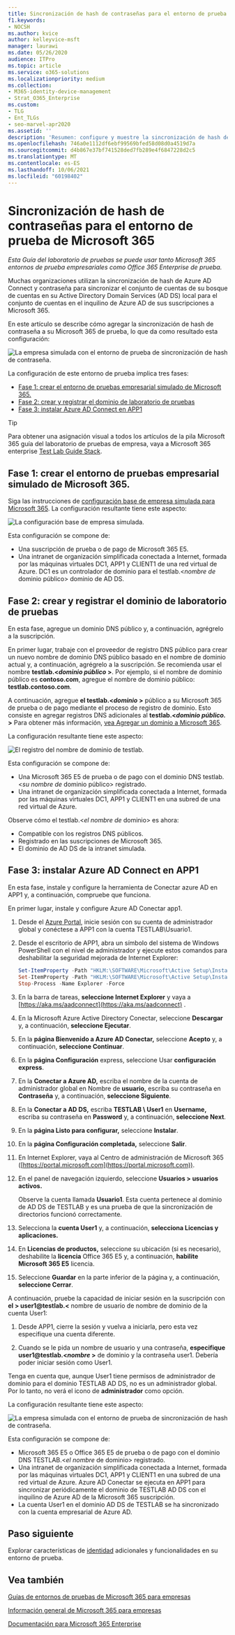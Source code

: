 ```yaml
---
title: Sincronización de hash de contraseñas para el entorno de prueba de Microsoft 365
f1.keywords:
- NOCSH
ms.author: kvice
author: kelleyvice-msft
manager: laurawi
ms.date: 05/26/2020
audience: ITPro
ms.topic: article
ms.service: o365-solutions
ms.localizationpriority: medium
ms.collection:
- M365-identity-device-management
- Strat_O365_Enterprise
ms.custom:
- TLG
- Ent_TLGs
- seo-marvel-apr2020
ms.assetid: ''
description: 'Resumen: configure y muestre la sincronización de hash de contraseñas e inicie sesión en su entorno de prueba de Microsoft 365.'
ms.openlocfilehash: 746a0e1112df6ebf99569bfed58d08d0a4519d7a
ms.sourcegitcommit: d4b867e37bf741528ded7fb289e4f6847228d2c5
ms.translationtype: MT
ms.contentlocale: es-ES
ms.lasthandoff: 10/06/2021
ms.locfileid: "60198402"
---
```

# <a name="password-hash-synchronization-for-your-microsoft-365-test-environment"></a>Sincronización de hash de contraseñas para el entorno de prueba de Microsoft 365

*Esta Guía del laboratorio de pruebas se puede usar tanto Microsoft 365 entornos de prueba empresariales como Office 365 Enterprise de prueba.*

Muchas organizaciones utilizan la sincronización de hash de Azure AD Connect y contraseña para sincronizar el conjunto de cuentas de su bosque de cuentas en su Active Directory Domain Services (AD DS) local para el conjunto de cuentas en el inquilino de Azure AD de sus suscripciones a Microsoft 365. 

En este artículo se describe cómo agregar la sincronización de hash de contraseña a su Microsoft 365 de prueba, lo que da como resultado esta configuración:
  
![La empresa simulada con el entorno de prueba de sincronización de hash de contraseña.](../media/password-hash-sync-m365-ent-test-environment/Phase3.png)
  
La configuración de este entorno de prueba implica tres fases:
- [Fase 1: crear el entorno de pruebas empresarial simulado de Microsoft 365.](#phase-1-create-the-microsoft-365-simulated-enterprise-test-environment)
- [Fase 2: crear y registrar el dominio de laboratorio de pruebas](#phase-2-create-and-register-the-testlab-domain)
- [Fase 3: instalar Azure AD Connect en APP1](#phase-3-install-azure-ad-connect-on-app1)
    
> [!TIP]
> Para obtener una asignación visual a todos los artículos de la pila Microsoft 365 guía del laboratorio de pruebas de empresa, vaya a Microsoft 365 enterprise [Test Lab Guide Stack](../downloads/Microsoft365EnterpriseTLGStack.pdf).
  
## <a name="phase-1-create-the-microsoft-365-simulated-enterprise-test-environment"></a>Fase 1: crear el entorno de pruebas empresarial simulado de Microsoft 365.

Siga las instrucciones de [configuración base de empresa simulada para Microsoft 365](simulated-ent-base-configuration-microsoft-365-enterprise.md). La configuración resultante tiene este aspecto:
  
![La configuración base de empresa simulada.](../media/password-hash-sync-m365-ent-test-environment/Phase1.png)
  
Esta configuración se compone de:
  
- Una suscripción de prueba o de pago de Microsoft 365 E5.
- Una intranet de organización simplificada conectada a Internet, formada por las máquinas virtuales DC1, APP1 y CLIENT1 de una red virtual de Azure. DC1 es un controlador de dominio para el testlab.<*nombre de* dominio público> dominio de AD DS.

## <a name="phase-2-create-and-register-the-testlab-domain"></a>Fase 2: crear y registrar el dominio de laboratorio de pruebas

En esta fase, agregue un dominio DNS público y, a continuación, agrégrelo a la suscripción.

En primer lugar, trabaje con el proveedor de registro DNS público para crear un nuevo nombre de dominio DNS público basado en el nombre de dominio actual y, a continuación, agrégrelo a la suscripción. Se recomienda usar el nombre **testlab.<*dominio público* >**. Por ejemplo, si el nombre de dominio público es **<span>contoso</span>.com**, agregue el nombre de dominio público: **<span>testlab</span>.contoso.com**.
  
A continuación, agregue **el testlab.<*dominio* >** público a su Microsoft 365 de prueba o de pago mediante el proceso de registro de dominio. Esto consiste en agregar registros DNS adicionales al **testlab.<*dominio público.* >** Para obtener más información, [vea Agregar un dominio a Microsoft 365](../admin/setup/add-domain.md).

La configuración resultante tiene este aspecto:
  
![El registro del nombre de dominio de testlab.](../media/password-hash-sync-m365-ent-test-environment/Phase2.png)
  
Esta configuración se compone de:

- Una Microsoft 365 E5 de prueba o de pago con el dominio DNS testlab.<*su nombre de* dominio público> registrado.
- Una intranet de organización simplificada conectada a Internet, formada por las máquinas virtuales DC1, APP1 y CLIENT1 en una subred de una red virtual de Azure.

Observe cómo el testlab.<*el nombre de* dominio> es ahora:

- Compatible con los registros DNS públicos.
- Registrado en las suscripciones de Microsoft 365.
- El dominio de AD DS de la intranet simulada.
     
## <a name="phase-3-install-azure-ad-connect-on-app1"></a>Fase 3: instalar Azure AD Connect en APP1

En esta fase, instale y configure la herramienta de Conectar azure AD en APP1 y, a continuación, compruebe que funciona.
  
En primer lugar, instale y configure Azure AD Conectar app1.

1. Desde el [Azure Portal](https://portal.azure.com), inicie sesión con su cuenta de administrador global y conéctese a APP1 con la cuenta TESTLAB\\Usuario1.
    
2. Desde el escritorio de APP1, abra un símbolo del sistema de Windows PowerShell con el nivel de administrador y ejecute estos comandos para deshabilitar la seguridad mejorada de Internet Explorer:
    
   ```powershell
   Set-ItemProperty -Path "HKLM:\SOFTWARE\Microsoft\Active Setup\Installed Components\{A509B1A7-37EF-4b3f-8CFC-4F3A74704073}" -Name "IsInstalled" -Value 0
   Set-ItemProperty -Path "HKLM:\SOFTWARE\Microsoft\Active Setup\Installed Components\{A509B1A8-37EF-4b3f-8CFC-4F3A74704073}" -Name "IsInstalled" -Value 0
   Stop-Process -Name Explorer -Force
   ```

3. En la barra de tareas, **seleccione Internet Explorer** y vaya a [https://aka.ms/aadconnect](https://aka.ms/aadconnect) .
    
4. En la Microsoft Azure Active Directory Conectar, seleccione **Descargar** y, a continuación, **seleccione Ejecutar**.
    
5. En la **página Bienvenido a Azure AD Conectar,** seleccione **Acepto** y, a continuación, **seleccione Continuar**.
    
6. En la **página Configuración** express, seleccione Usar **configuración express**.
    
7. En la **Conectar a Azure AD,** escriba el nombre de la cuenta de administrador global en Nombre de **usuario,** escriba su contraseña en **Contraseña** y, a continuación, **seleccione Siguiente**.
    
8. En la **Conectar a AD DS,** escriba **TESTLAB \\ User1** en **Username,** escriba su contraseña en **Password** y, a continuación, **seleccione Next**.
    
9. En la **página Listo para configurar,** seleccione **Instalar**.
    
10. En la **página Configuración completada,** seleccione **Salir**.
    
11. En Internet Explorer, vaya al Centro de administración de Microsoft 365 ([https://portal.microsoft.com](https://portal.microsoft.com)).
    
12. En el panel de navegación izquierdo, seleccione **Usuarios > usuarios activos.**
    
    Observe la cuenta llamada **Usuario1**. Esta cuenta pertenece al dominio de AD DS de TESTLAB y es una prueba de que la sincronización de directorios funcionó correctamente.
    
13. Selecciona la **cuenta User1** y, a continuación, **selecciona Licencias y aplicaciones.**
    
14. En **Licencias de productos,** seleccione su ubicación (si es necesario), deshabilite la **licencia** Office 365 E5 y, a continuación, **habilite Microsoft 365 E5** licencia. 

15. Seleccione **Guardar** en la parte inferior de la página y, a continuación, **seleccione Cerrar**.
    
A continuación, pruebe la capacidad de iniciar sesión en la suscripción con **el  > user1@testlab.<** nombre de usuario de nombre de dominio de la cuenta User1:

1. Desde APP1, cierre la sesión y vuelva a iniciarla, pero esta vez especifique una cuenta diferente.

2. Cuando se le pida un nombre de usuario y una contraseña, **especifique user1@testlab.<*nombre* >** de dominio y la contraseña user1. Debería poder iniciar sesión como User1.
 
Tenga en cuenta que, aunque User1 tiene permisos de administrador de dominio para el dominio TESTLAB AD DS, no es un administrador global. Por lo tanto, no verá el icono de **administrador** como opción. 

La configuración resultante tiene este aspecto:

![La empresa simulada con el entorno de prueba de sincronización de hash de contraseña.](../media/password-hash-sync-m365-ent-test-environment/Phase3.png)

Esta configuración se compone de: 
  
- Microsoft 365 E5 o Office 365 E5 de prueba o de pago con el dominio DNS TESTLAB.<*el nombre* de dominio> registrado.
- Una intranet de organización simplificada conectada a Internet, formada por las máquinas virtuales DC1, APP1 y CLIENT1 en una subred de una red virtual de Azure. Azure AD Conectar se ejecuta en APP1 para sincronizar periódicamente el dominio de TESTLAB AD DS con el inquilino de Azure AD de la Microsoft 365 suscripción.
- La cuenta User1 en el dominio AD DS de TESTLAB se ha sincronizado con la cuenta empresarial de Azure AD.

## <a name="next-step"></a>Paso siguiente

Explorar características de [identidad](m365-enterprise-test-lab-guides.md#identity) adicionales y funcionalidades en su entorno de prueba.

## <a name="see-also"></a>Vea también

[Guías de entornos de pruebas de Microsoft 365 para empresas](m365-enterprise-test-lab-guides.md)

[Información general de Microsoft 365 para empresas](microsoft-365-overview.md)

[Documentación para Microsoft 365 Enterprise](/microsoft-365-enterprise/)